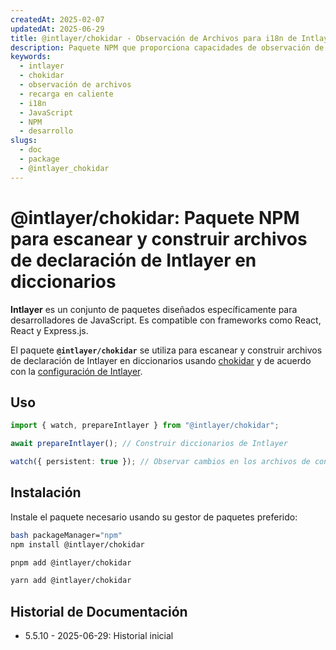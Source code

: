 ```yaml
---
createdAt: 2025-02-07
updatedAt: 2025-06-29
title: @intlayer/chokidar - Observación de Archivos para i18n de Intlayer
description: Paquete NPM que proporciona capacidades de observación de archivos para Intlayer, permitiendo actualizaciones automáticas y recarga en caliente para contenido de internacionalización.
keywords:
  - intlayer
  - chokidar
  - observación de archivos
  - recarga en caliente
  - i18n
  - JavaScript
  - NPM
  - desarrollo
slugs:
  - doc
  - package
  - @intlayer_chokidar
---
```


# @intlayer/chokidar: Paquete NPM para escanear y construir archivos de declaración de Intlayer en diccionarios

**Intlayer** es un conjunto de paquetes diseñados específicamente para desarrolladores de JavaScript. Es compatible con frameworks como React, React y Express.js.

El paquete **`@intlayer/chokidar`** se utiliza para escanear y construir archivos de declaración de Intlayer en diccionarios usando [chokidar](https://github.com/paulmillr/chokidar) y de acuerdo con la [configuración de Intlayer](https://github.com/aymericzip/intlayer/blob/main/docs/docs/es/configuration.md).

## Uso

```ts
import { watch, prepareIntlayer } from "@intlayer/chokidar";

await prepareIntlayer(); // Construir diccionarios de Intlayer

watch({ persistent: true }); // Observar cambios en los archivos de configuración
```

## Instalación

Instale el paquete necesario usando su gestor de paquetes preferido:

```bash packageManager="npm"
bash packageManager="npm"
npm install @intlayer/chokidar
```

```bash packageManager="pnpm"
pnpm add @intlayer/chokidar
```

```bash packageManager="yarn"
yarn add @intlayer/chokidar
```

## Historial de Documentación

- 5.5.10 - 2025-06-29: Historial inicial
